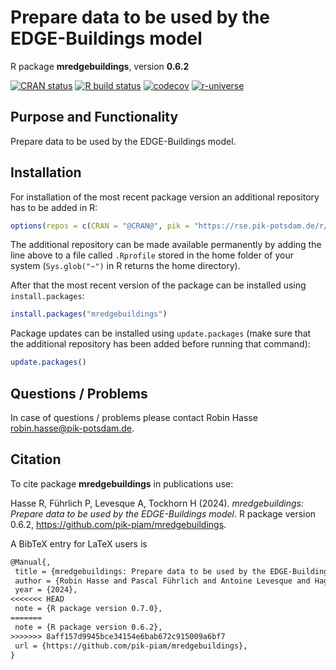 # Prepare data to be used by the EDGE-Buildings model

R package **mredgebuildings**, version **0.6.2**

[![CRAN status](https://www.r-pkg.org/badges/version/mredgebuildings)](https://cran.r-project.org/package=mredgebuildings)  [![R build status](https://github.com/pik-piam/mredgebuildings/workflows/check/badge.svg)](https://github.com/pik-piam/mredgebuildings/actions) [![codecov](https://codecov.io/gh/pik-piam/mredgebuildings/branch/master/graph/badge.svg)](https://app.codecov.io/gh/pik-piam/mredgebuildings) [![r-universe](https://pik-piam.r-universe.dev/badges/mredgebuildings)](https://pik-piam.r-universe.dev/builds)

## Purpose and Functionality

Prepare data to be used by the EDGE-Buildings model.


## Installation

For installation of the most recent package version an additional repository has to be added in R:

```r
options(repos = c(CRAN = "@CRAN@", pik = "https://rse.pik-potsdam.de/r/packages"))
```
The additional repository can be made available permanently by adding the line above to a file called `.Rprofile` stored in the home folder of your system (`Sys.glob("~")` in R returns the home directory).

After that the most recent version of the package can be installed using `install.packages`:

```r 
install.packages("mredgebuildings")
```

Package updates can be installed using `update.packages` (make sure that the additional repository has been added before running that command):

```r 
update.packages()
```

## Questions / Problems

In case of questions / problems please contact Robin Hasse <robin.hasse@pik-potsdam.de>.

## Citation

To cite package **mredgebuildings** in publications use:

Hasse R, Führlich P, Levesque A, Tockhorn H (2024). _mredgebuildings: Prepare data to be used by the EDGE-Buildings model_. R package version 0.6.2, <https://github.com/pik-piam/mredgebuildings>.

A BibTeX entry for LaTeX users is

 ```latex
@Manual{,
  title = {mredgebuildings: Prepare data to be used by the EDGE-Buildings model},
  author = {Robin Hasse and Pascal Führlich and Antoine Levesque and Hagen Tockhorn},
  year = {2024},
<<<<<<< HEAD
  note = {R package version 0.7.0},
=======
  note = {R package version 0.6.2},
>>>>>>> 8aff157d9945bce34154e6bab672c915009a6bf7
  url = {https://github.com/pik-piam/mredgebuildings},
}
```
